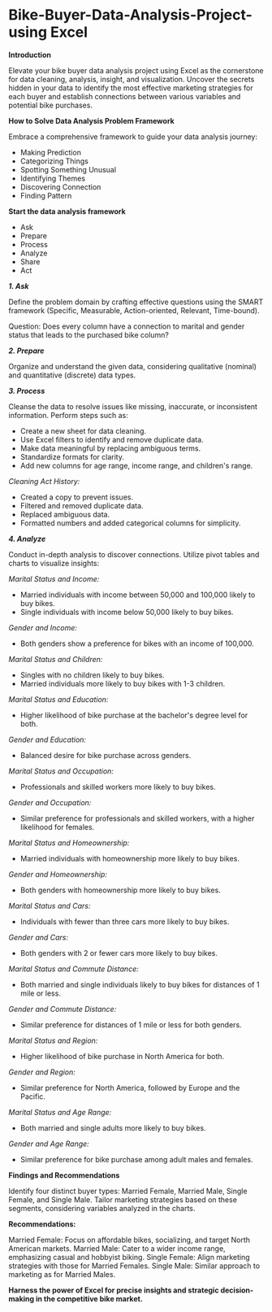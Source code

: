 # Bike-Buyer-Data-Analysis-Project-using Excel

**Introduction**

Elevate your bike buyer data analysis project using Excel as the cornerstone for data cleaning, analysis, insight, and visualization. Uncover the secrets hidden in your data to identify the most effective marketing strategies for each buyer and establish connections between various variables and potential bike purchases.

**How to Solve Data Analysis Problem Framework**

Embrace a comprehensive framework to guide your data analysis journey:

* Making Prediction
* Categorizing Things
* Spotting Something Unusual
* Identifying Themes
* Discovering Connection
* Finding Pattern

**Start the data analysis framework**
* Ask
* Prepare
* Process
* Analyze
* Share
* Act

_**1. Ask**_

Define the problem domain by crafting effective questions using the SMART framework (Specific, Measurable, Action-oriented, Relevant, Time-bound). 

Question:
Does every column have a connection to marital and gender status that leads to the purchased bike column?

_**2. Prepare**_

Organize and understand the given data, considering qualitative (nominal) and quantitative (discrete) data types.

_**3. Process**_

Cleanse the data to resolve issues like missing, inaccurate, or inconsistent information. Perform steps such as:

- Create a new sheet for data cleaning.
- Use Excel filters to identify and remove duplicate data.
- Make data meaningful by replacing ambiguous terms.
- Standardize formats for clarity.
- Add new columns for age range, income range, and children's range.

_Cleaning Act History:_

- Created a copy to prevent issues.
- Filtered and removed duplicate data.
- Replaced ambiguous data.
- Formatted numbers and added categorical columns for simplicity.

_**4. Analyze**_

Conduct in-depth analysis to discover connections. Utilize pivot tables and charts to visualize insights:


_Marital Status and Income:_

- Married individuals with income between 50,000 and 100,000 likely to buy bikes.
- Single individuals with income below 50,000 likely to buy bikes.


_Gender and Income:_

- Both genders show a preference for bikes with an income of 100,000.


_Marital Status and Children:_

- Singles with no children likely to buy bikes.
- Married individuals more likely to buy bikes with 1-3 children.


_Marital Status and Education:_

- Higher likelihood of bike purchase at the bachelor's degree level for both.


_Gender and Education:_

- Balanced desire for bike purchase across genders.


_Marital Status and Occupation:_

- Professionals and skilled workers more likely to buy bikes.


_Gender and Occupation:_

- Similar preference for professionals and skilled workers, with a higher likelihood for females.


_Marital Status and Homeownership:_

- Married individuals with homeownership more likely to buy bikes.


_Gender and Homeownership:_

- Both genders with homeownership more likely to buy bikes.


_Marital Status and Cars:_

- Individuals with fewer than three cars more likely to buy bikes.


_Gender and Cars:_

- Both genders with 2 or fewer cars more likely to buy bikes.


_Marital Status and Commute Distance:_

- Both married and single individuals likely to buy bikes for distances of 1 mile or less.


_Gender and Commute Distance:_

- Similar preference for distances of 1 mile or less for both genders.


_Marital Status and Region:_

- Higher likelihood of bike purchase in North America for both.


_Gender and Region:_

- Similar preference for North America, followed by Europe and the Pacific.


_Marital Status and Age Range:_

- Both married and single adults more likely to buy bikes.


_Gender and Age Range:_

- Similar preference for bike purchase among adult males and females.


**Findings and Recommendations**

Identify four distinct buyer types: Married Female, Married Male, Single Female, and Single Male. Tailor marketing strategies based on these segments, considering variables analyzed in the charts.

**Recommendations:**

Married Female: Focus on affordable bikes, socializing, and target North American markets.
Married Male: Cater to a wider income range, emphasizing casual and hobbyist biking.
Single Female: Align marketing strategies with those for Married Females.
Single Male: Similar approach to marketing as for Married Males.


**Harness the power of Excel for precise insights and strategic decision-making in the competitive bike market.**
